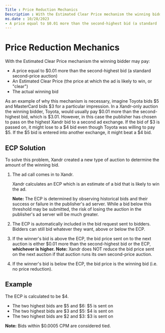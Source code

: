 ```yaml
---
Title : Price Reduction Mechanics
Description : With the Estimated Clear Price mechanism the winning bidder may pay:
ms.date : 10/28/2023
- A price equal to $0.01 more than the second-highest bid (a standard
---
```



# Price Reduction Mechanics



With the Estimated Clear Price mechanism the winning bidder may pay:

- A price equal to $0.01 more than the second-highest bid (a standard
  second-price auction)
- An Estimated Clear Price (the price at which the ad is likely to win,
  or "clear")
- The actual winning bid

As an example of why this mechanism is necessary, imagine Toyota bids $5
and MasterCard bids $3 for a particular impression. In a Xandr-only
auction the winning bidder, Toyota, would usually pay $0.01 more than
the second-highest bid, which is $3.01. However, in this case the
publisher has chosen to pass on the highest Xandr bid to a second ad
exchange. If the bid of $3 is passed on, it might lose to a $4 bid even
though Toyota was willing to pay $5. If the $5 bid is entered into
another exchange, it might beat a $4 bid.



## ECP Solution

To solve this problem, Xandr created a new type of auction to determine
the amount of the winning bid.

1.  The ad call comes in to Xandr.

    >

    Xandr calculates an ECP which is an estimate of a bid that is likely
    to win the ad.
    

    <b>Note:</b> The ECP is determined by
    observing historical bids and their success or failure in the
    publisher's ad server. While a bid below this threshold may be
    submitted, the risk of losing the auction in the publisher's ad
    server will be much greater.

    

    

3.  The ECP is automatically included in the bid request sent to
    bidders. Bidders can still bid whatever they want, above or below
    the ECP.

4.  If the winner's bid is above the ECP, the bid price sent on to the
    next auction is either $0.01 more than the second-highest bid or the
    ECP, **whichever is higher.** <b>Note:</b> Xandr does NOT reduce the bid
    price sent on the next auction if that auction runs its own
    second-price auction.

5.  If the winner's bid is below the ECP, the bid price is the winning
    bid (i.e. no price reduction).





## Example

The ECP is calculated to be $4.

- The two highest bids are $5 and $6: $5 is sent on
- The two highest bids are $3 and $5: $4 is sent on
- The two highest bids are $2 and $3: $3 is sent on




<b>Note:</b> Bids within $0.0005 CPM are
considered tied.










